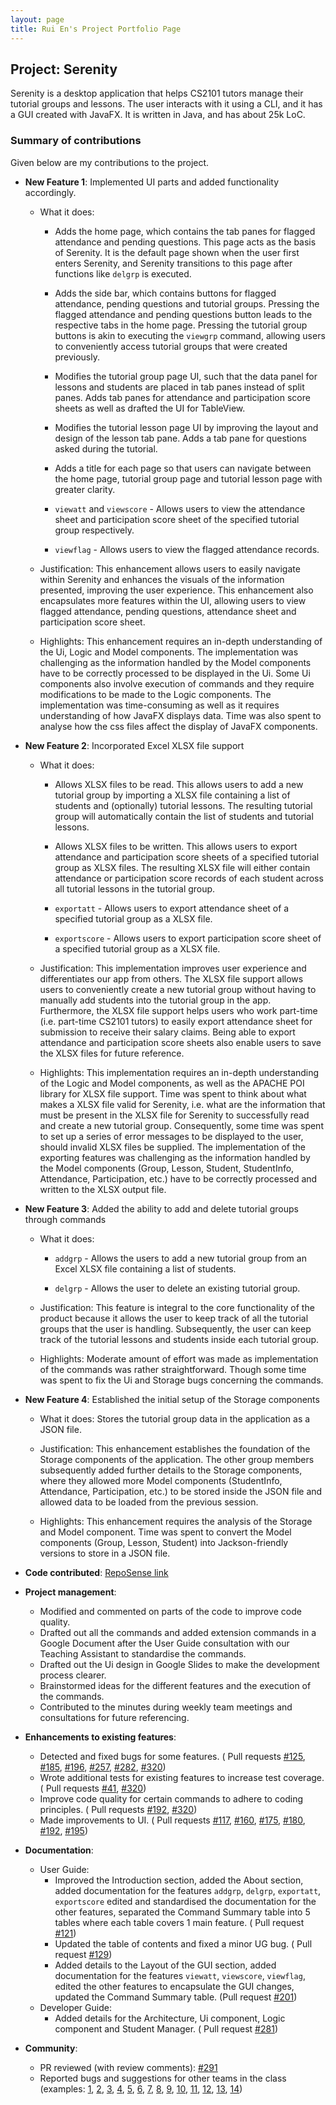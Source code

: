 ```yaml
---
layout: page
title: Rui En's Project Portfolio Page
---
```


## Project: Serenity

Serenity is a desktop application that helps CS2101 tutors manage their tutorial groups and lessons. 
The user interacts with it using a CLI, and it has a GUI created with JavaFX. 
It is written in Java, and has about 25k LoC.

### Summary of contributions

Given below are my contributions to the project.

* **New Feature 1**: Implemented UI parts and added functionality accordingly.

    * What it does:
    
       * Adds the home page, which contains the tab panes for flagged attendance and pending questions.
       This page acts as the basis of Serenity. It is the default page shown when the user first enters Serenity, and
       Serenity transitions to this page after functions like `delgrp` is executed.
       
       * Adds the side bar, which contains buttons for flagged attendance, pending questions and tutorial groups.
       Pressing the flagged attendance and pending questions button leads to the respective tabs in the home page.
       Pressing the tutorial group buttons is akin to executing the `viewgrp` command, allowing users to
       conveniently access tutorial groups that were created previously.
       
       * Modifies the tutorial group page UI, such that the data panel for lessons and students are placed in
       tab panes instead of split panes. Adds tab panes for attendance and participation score sheets as well as
       drafted the UI for TableView.
       
       * Modifies the tutorial lesson page UI by improving the layout and design of the lesson tab pane.
       Adds a tab pane for questions asked during the tutorial.
       
       * Adds a title for each page so that users can navigate between the home page, tutorial group page and
        tutorial lesson page with greater clarity.
       
       * `viewatt` and `viewscore` - Allows users to view the attendance sheet and participation score sheet
       of the specified tutorial group respectively.
       
       * `viewflag` - Allows users to view the flagged attendance records.
    
    * Justification: This enhancement allows users to easily navigate within Serenity and enhances the visuals of the
    information presented, improving the user experience. This enhancement also encapsulates more features within the
    UI, allowing users to view flagged attendance, pending questions, attendance sheet and participation score sheet.
    
    * Highlights: This enhancement requires an in-depth understanding of the Ui, Logic and Model components.
    The implementation was challenging as the information handled by the Model components have to be correctly
    processed to be displayed in the Ui. Some Ui components also involve execution of commands and they require
    modifications to be made to the Logic components.
    The implementation was time-consuming as well as it requires understanding of how JavaFX displays data.
    Time was also spent to analyse how the css files affect the display of JavaFX components.
    
* **New Feature 2**: Incorporated Excel XLSX file support

    * What it does:
    
        * Allows XLSX files to be read. This allows users to add a new tutorial group by importing a XLSX file
        containing a list of students and (optionally) tutorial lessons. The resulting tutorial group will automatically
        contain the list of students and tutorial lessons.
        
        * Allows XLSX files to be written. This allows users to export attendance and participation score sheets
        of a specified tutorial group as XLSX files. The resulting XLSX file will either contain attendance or
        participation score records of each student across all tutorial lessons in the tutorial group.
        
        * `exportatt` - Allows users to export attendance sheet of a specified tutorial group as a XLSX file.
        
        * `exportscore` - Allows users to export participation score sheet of a specified tutorial group as a XLSX file.
        
    * Justification: This implementation improves user experience and differentiates our app from others.
    The XLSX file support allows users to conveniently create a new tutorial group without having to manually add
    students into the tutorial group in the app. Furthermore, the XLSX file support helps users who work part-time
    (i.e. part-time CS2101 tutors) to easily export attendance sheet for submission to receive their salary claims.
    Being able to export attendance and participation score sheets also enable users to save the XLSX files for
    future reference.
    
    * Highlights: This implementation requires an in-depth understanding of the Logic and Model components,
    as well as the APACHE POI library for XLSX file support. Time was spent to think about what makes a XLSX file
    valid for Serenity, i.e. what are the information that must be present in the XLSX file for Serenity to successfully
    read and create a new tutorial group. Consequently, some time was spent to set up a series of error messages to be
    displayed to the user, should invalid XLSX files be supplied. The implementation of the exporting features was
    challenging as the information handled by the Model components
    (Group, Lesson, Student, StudentInfo, Attendance, Participation, etc.) have to be correctly processed and
    written to the XLSX output file.
    
* **New Feature 3**: Added the ability to add and delete tutorial groups through commands

    * What it does:
    
        * `addgrp` - Allows the users to add a new tutorial group from an Excel XLSX file containing a list of students.
                
        * `delgrp` - Allows the user to delete an existing tutorial group. 
    
    * Justification: This feature is integral to the core functionality of the product because
    it allows the user to keep track of all the tutorial groups that the user is handling. Subsequently, the user can
    keep track of the tutorial lessons and students inside each tutorial group.
    
    * Highlights: Moderate amount of effort was made as implementation of the commands was rather straightforward.
    Though some time was spent to fix the Ui and Storage bugs concerning the commands.

* **New Feature 4**: Established the initial setup of the Storage components

    * What it does: Stores the tutorial group data in the application as a JSON file.
    
    * Justification: This enhancement establishes the foundation of the Storage components of the application.
    The other group members subsequently added further details to the Storage components, where they allowed
    more Model components (StudentInfo, Attendance, Participation, etc.) to be stored inside the JSON file and
    allowed data to be loaded from the previous session.
    
    * Highlights: This enhancement requires the analysis of the Storage and Model component.
    Time was spent to convert the Model components (Group, Lesson, Student) into Jackson-friendly versions to store
    in a JSON file.

* **Code contributed**: [RepoSense link](https://nus-cs2103-ay2021s1.github.io/tp-dashboard/#breakdown=true&search=&sort=groupTitle&sortWithin=title&since=2020-08-14&timeframe=commit&mergegroup=&groupSelect=groupByRepos&checkedFileTypes=docs~functional-code~test-code~other&tabOpen=true&tabType=authorship&tabAuthor=successs404&tabRepo=AY2021S1-CS2103T-W12-4%2Ftp%5Bmaster%5D&authorshipIsMergeGroup=false&authorshipFileTypes=docs~functional-code~test-code~other)

* **Project management**:
    * Modified and commented on parts of the code to improve code quality.
    * Drafted out all the commands and added extension commands in a Google Document
    after the User Guide consultation with our Teaching Assistant to standardise the commands.
    * Drafted out the Ui design in Google Slides to make the development process clearer.
    * Brainstormed ideas for the different features and the execution of the commands.
    * Contributed to the minutes during weekly team meetings and consultations for future referencing.

* **Enhancements to existing features**:
    * Detected and fixed bugs for some features. ( Pull requests
    [#125](https://github.com/AY2021S1-CS2103T-W12-4/tp/pull/125),
    [#185](https://github.com/AY2021S1-CS2103T-W12-4/tp/pull/185),
    [#196](https://github.com/AY2021S1-CS2103T-W12-4/tp/pull/196),
    [#257](https://github.com/AY2021S1-CS2103T-W12-4/tp/pull/257),
    [#282](https://github.com/AY2021S1-CS2103T-W12-4/tp/pull/282),
    [#320](https://github.com/AY2021S1-CS2103T-W12-4/tp/pull/320)) 
    * Wrote additional tests for existing features to increase test coverage. ( Pull requests
    [#41](https://github.com/AY2021S1-CS2103T-W12-4/tp/pull/41),
    [#320](https://github.com/AY2021S1-CS2103T-W12-4/tp/pull/320))
    * Improve code quality for certain commands to adhere to coding principles. ( Pull requests
    [#192](https://github.com/AY2021S1-CS2103T-W12-4/tp/pull/192),
    [#320](https://github.com/AY2021S1-CS2103T-W12-4/tp/pull/320))
    * Made improvements to UI. ( Pull requests
    [#117](https://github.com/AY2021S1-CS2103T-W12-4/tp/pull/117),
    [#160](https://github.com/AY2021S1-CS2103T-W12-4/tp/pull/160),
    [#175](https://github.com/AY2021S1-CS2103T-W12-4/tp/pull/175),
    [#180](https://github.com/AY2021S1-CS2103T-W12-4/tp/pull/180),
    [#192](https://github.com/AY2021S1-CS2103T-W12-4/tp/pull/192),
    [#195](https://github.com/AY2021S1-CS2103T-W12-4/tp/pull/195))
    
* **Documentation**:
    * User Guide:
        * Improved the Introduction section, added the About section, added documentation for the features
        `addgrp`, `delgrp`, `exportatt`, `exportscore`
        edited and standardised the documentation for the other features,
        separated the Command Summary table into 5 tables where each table covers 1 main feature.
        ( Pull request [#121](https://github.com/AY2021S1-CS2103T-W12-4/tp/pull/121))
        * Updated the table of contents and fixed a minor UG bug.
        ( Pull request [#129](https://github.com/AY2021S1-CS2103T-W12-4/tp/pull/129))
        * Added details to the Layout of the GUI section,
        added documentation for the features `viewatt`, `viewscore`, `viewflag`,
        edited the other features to encapsulate the GUI changes,
        updated the Command Summary table.
        (Pull request [#201](https://github.com/AY2021S1-CS2103T-W12-4/tp/pull/201))
    * Developer Guide:
        * Added details for the Architecture, Ui component, Logic component and Student Manager.
        ( Pull request [#281](https://github.com/AY2021S1-CS2103T-W12-4/tp/pull/281))

* **Community**:
    * PR reviewed (with review comments): 
    [#291](https://github.com/AY2021S1-CS2103T-W12-4/tp/pull/291)
    * Reported bugs and suggestions for other teams in the class (examples:
    [1](https://github.com/AY2021S1-CS2103T-W13-4/tp/issues/211),
    [2](https://github.com/AY2021S1-CS2103T-W13-4/tp/issues/212), 
    [3](https://github.com/AY2021S1-CS2103T-W13-4/tp/issues/213),
    [4](https://github.com/AY2021S1-CS2103T-W13-4/tp/issues/214),
    [5](https://github.com/AY2021S1-CS2103T-W13-4/tp/issues/215),
    [6](https://github.com/AY2021S1-CS2103T-W13-4/tp/issues/216),
    [7](https://github.com/AY2021S1-CS2103T-W13-4/tp/issues/217),
    [8](https://github.com/AY2021S1-CS2103T-W13-4/tp/issues/218),
    [9](https://github.com/AY2021S1-CS2103T-W13-4/tp/issues/219),
    [10](https://github.com/AY2021S1-CS2103T-W13-4/tp/issues/220),
    [11](https://github.com/AY2021S1-CS2103T-W13-4/tp/issues/221),
    [12](https://github.com/AY2021S1-CS2103T-W13-4/tp/issues/222),
    [13](https://github.com/AY2021S1-CS2103T-W13-4/tp/issues/223),
    [14](https://github.com/AY2021S1-CS2103T-W13-4/tp/issues/224))

